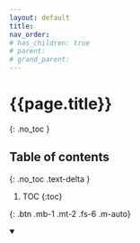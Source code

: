 ```yaml
---
layout: default
title: 
nav_order: 
# has_children: true
# parent: 
# grand_parent:
---
```


<!-- markdownlint-disable MD025-->
# {{page.title}}
{: .no_toc }

## Table of contents
{: .no_toc .text-delta }

1. TOC
{:toc}
<!-- markdownlint-enable MD025-->

<!-- !From here -->

<!-- markdownlint-disable MD042-->
[](){: .btn .mb-1 .mt-2 .fs-6 .m-auto}
<!-- markdownlint-enable MD042-->

<details open markdown="block">
  <summary>

  </summary>

</details>
